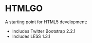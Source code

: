 HTMLGO
======

A starting point for HTML5 development:

- Includes Twitter Bootstrap 2.2.1
- Includes LESS 1.3.1